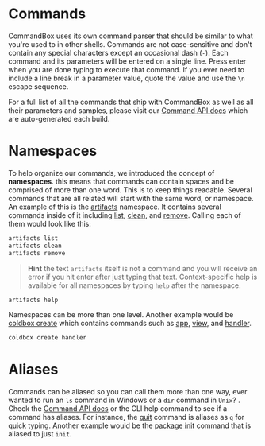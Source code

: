 # Commands

CommandBox uses its own command parser that should be similar to what you're used to in other shells. Commands are not case-sensitive and don't contain any special characters except an occasional dash (`-`). Each command and its parameters will be entered on a single line. Press enter when you are done typing to execute that command. If you ever need to include a line break in a parameter value, quote the value and use the `\n` escape sequence.

For a full list of all the commands that ship with CommandBox as well as all their parameters and samples, please visit our [Command API docs](http://apidocs.ortussolutions.com/commandbox/current) which are auto-generated each build.

# Namespaces

To help organize our commands, we introduced the concept of **namespaces**. this means that commands can contain spaces and be comprised of more than one word. This is to keep things readable. Several commands that are all related will start with the same word, or namespace. An example of this is the [artifacts](http://apidocs.ortussolutions.com/commandbox/current/index.html?commandbox/system/modules/artifacts-commands/commands/artifacts/package-summary.html) namespace. It contains several commands inside of it including [list](http://apidocs.ortussolutions.com/commandbox/current/index.html?commandbox/system/modules/artifacts-commands/commands/artifacts/list.html), [clean](http://apidocs.ortussolutions.com/commandbox/current/index.html?commandbox/system/modules/artifacts-commands/commands/artifacts/clean.html), and [remove](http://apidocs.ortussolutions.com/commandbox/current/index.html?commandbox/system/modules/artifacts-commands/commands/artifacts/remove.html). Calling each of them would look like this:

```bash
artifacts list
artifacts clean
artifacts remove
```

>**Hint** the text `artifacts` itself is not a command and you will receive an error if you hit enter after just typing that text. Context-specific help is available for all namespaces by typing `help` after the namespace.

```bash
artifacts help
```

Namespaces can be more than one level. Another example would be [coldbox create](http://apidocs.ortussolutions.com/commandbox/current/index.html?commandbox/system/modules/coldbox-commands/commands/coldbox/create/package-summary.html) which contains commands such as [app](http://apidocs.ortussolutions.com/commandbox/current/index.html?commandbox/system/modules/coldbox-commands/commands/coldbox/create/app.html), [view](http://apidocs.ortussolutions.com/commandbox/current/index.html?commandbox/system/modules/coldbox-commands/commands/coldbox/create/view.html), and [handler](http://apidocs.ortussolutions.com/commandbox/current/index.html?commandbox/system/modules/coldbox-commands/commands/coldbox/create/handler.html).

```bash
coldbox create handler
```

# Aliases
Commands can be aliased so you can call them more than one way, ever wanted to run an `ls` command in Windows or a `dir` command in `Unix`? . Check the [Command API docs](http://apidocs.ortussolutions.com/commandbox/current) or the CLI help command to see if a command has aliases. For instance, the [quit](http://apidocs.ortussolutions.com/commandbox/current/index.html?commandbox/system/commands/quit.html) command is aliases as `q` for quick typing. Another example would be the [package init](http://apidocs.ortussolutions.com/commandbox/current/index.html?commandbox/system/modules/package-commands/commands/package/init.html) command that is aliased to just `init`.





